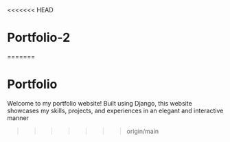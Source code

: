 <<<<<<< HEAD
# Portfolio-2
=======
# Portfolio
Welcome to my portfolio website! Built using Django, this website showcases my skills, projects, and experiences in an elegant and interactive manner
>>>>>>> origin/main
